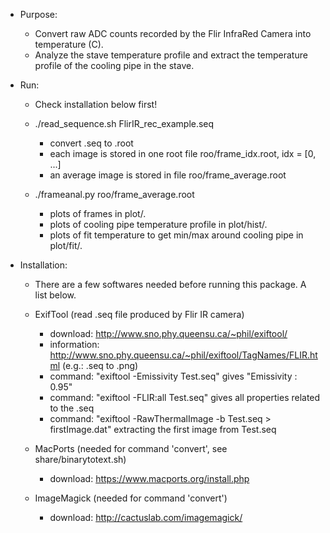 * Purpose:
  
  - Convert raw ADC counts recorded by the Flir InfraRed Camera into temperature (C).
  - Analyze the stave temperature profile and extract the temperature profile of the cooling pipe in the stave.

* Run:
  - Check installation below first!

  - ./read_sequence.sh FlirIR_rec_example.seq
    + convert .seq to .root 
    + each image is stored in one root file roo/frame_idx.root, idx = [0, ...]
    + an average image is stored in file roo/frame_average.root

  - ./frameanal.py roo/frame_average.root
    + plots of frames in plot/.
    + plots of cooling pipe temperature profile in plot/hist/.
    + plots of fit temperature to get min/max around cooling pipe in plot/fit/.


* Installation:

  - There are a few softwares needed before running this package. A list below.

  - ExifTool (read .seq file produced by Flir IR camera)
    + download: http://www.sno.phy.queensu.ca/~phil/exiftool/
    + information: http://www.sno.phy.queensu.ca/~phil/exiftool/TagNames/FLIR.html (e.g.: .seq to .png)
    + command: "exiftool -Emissivity Test.seq" gives "Emissivity : 0.95"
    + command: "exiftool -FLIR:all Test.seq" gives all properties related to the .seq
    + command: "exiftool -RawThermalImage -b  Test.seq > firstImage.dat" extracting the first image from Test.seq

  - MacPorts (needed for command 'convert', see share/binarytotext.sh)  
    + download: https://www.macports.org/install.php

  - ImageMagick (needed for command 'convert') 
    + download: http://cactuslab.com/imagemagick/

